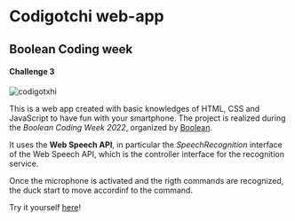 # Codigotchi web-app
## Boolean Coding week
#### Challenge 3

![codigotxhi](https://user-images.githubusercontent.com/63924911/174650852-48308459-6ad0-4324-85f8-595c1a37981d.png)


This is a web app created with basic knowledges of HTML, CSS and JavaScript to have fun with your smartphone. The project is realized during the *Boolean Coding Week 2022*, organized by [Boolean](https://boolean.careers/).

It uses the **Web Speech API**, in particular the _SpeechRecognition_ interface of the Web Speech API, which is the controller interface for the recognition service.

Once the microphone is activated and the rigth commands are recognized, the duck start to move accordinf to the command.

Try it yourself [here](https://codigotchibool.netlify.app)!


